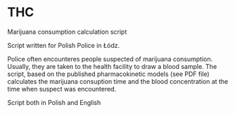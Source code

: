 # THC
Marijuana consumption calculation script

Script written for Polish Police in Łódz.

Police often encounteres people suspected of marijuana consumption. Usually, they are taken to the health facility to draw a blood sample.
The script, based on the published pharmacokinetic models (see PDF file) calculates the marijuana consuption time and the blood concentration at the time when suspect was encountered.

Script both in Polish and English

